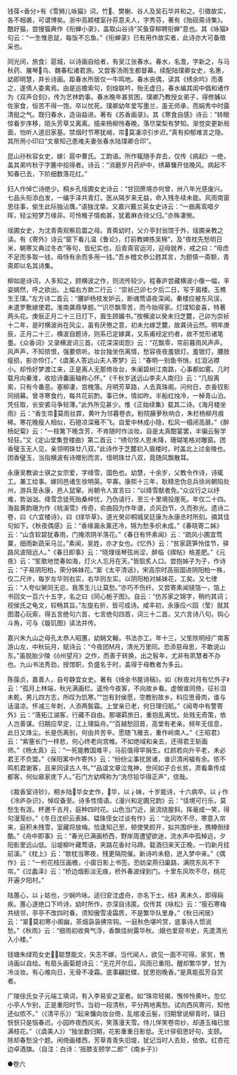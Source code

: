 <!-- { "loadSidebar": true } -->
钱葆<香分>有《雪狮儿咏猫》词，竹、樊榭、谷人及吴石华并和之。引徵故实，各不相袭，可谓博矣。浙中高颖楼室孙荪意夫人，字秀芬，著有《贻砚斋诗集》。酷好猫，尝搜猫典作《衔蝉小录》，盖取山谷诗“买鱼穿柳聘衔蝉”意也。其《咏猫》句云：“一生惟恶鼠，每饭不忘鱼。”《衔蝉录》已有用作故实者，此诗亦大可备徵采也。

同光间，旅食氵扈城，以诗画自给者，有吴江张春水。春水，名澹，字新之，与马秋药、屠琴乌、魏春松诸君游。又尝客汤雨生都督幕。续配陆璞卿女史，名惠，幼即明慧，并长诗画。距春水所居仅一牛鸣地。春水丧偶，读其《绣余吟》而善之，遂倩人委禽焉。由是巡檐索句，刻烛联吟，殆无虚日。春水编其闺中倡和诸作为《双声合刻》，传为艺林韵事。春水晚年甚贫困，璞卿乃教授女弟子，得修脯以佐家食，恒苦不得一饱。卒以忧死。璞卿幼年爱写墨兰，虽无师承，而娟秀中时露清挺之气。既归春水，造诣益进。著有《苏香画录》。其《寒食自感》诗云：“转眼惊看岁序移，陌头芳草又离离。插来杨柳怜春晚，落尽棠梨有梦知。渐觉奕更新局面，怕听人道旧家基。禁烟时节寒犹峭，帘莫凄凉引步迟。”真有抑郁难言之隐。其所用小印曰“文章知己患难夫妻张春水陆璞卿合印”。

昆山孙秋容女史，嫁氵扈中曹氏。工韵语。所作辄随手弃去，仅传《病起》一绝，盖其弟吟秋于字簏中拾得者。诗云：“消磨岁月药炉中，绣幕慵开怯晚风。病起不知春已去，下阶细数落花红。”

妇人作悼亡诗绝少。桐乡孔瑶圃女史诗云：“甘回蔗境亦何曾，卅八年光感废兴。七品头衔添白发，一编手泽共青灯。医从隔岁来无益，命入残冬续未能。风雨南窗思往事，偷生此际独沾膺。”语独沈挚。又嘉兴戴兰英女史诗云：“一曲离鸾唱夕晖，轻尘短梦万缘非。可怜稚子情痴甚，犹着麻衣待父归。”亦殊凄惋。

瑶圃女史，为沈青斋观察启震之母。青斋幼时，父介亭封翁馆于外，瑶圃亲教之读。有《寄外》诗云“窗下看儿温《鲁论》，灯前教婢拣吴棉”，及“夜枕先愁明日米，朝寒又典过冬衣”等句，皆纪实也，后青斋官运河，迎母就养，戒之曰：“毋虑不足而多取一钱，毋恃有余而多用一钱。”吾乡稽文恭公韪其言，为题慎一斋额，青斋即以名其诗集。

柳如是诗词，人多知之，顾横波之作，则流传较少。程春庐尝藏横波小像一幅，丰姿嫣然，呼之欲出。上幅右方款二行云：“崇祯己卯七夕后二日，写于眉楼。玉樵生王璞。”左方诗二首云：“腰妒杨枝发妒云，断魂莺语夜深闻。秦楼应被东风误，未遣罗敷嫁使君。淮南龚鼎孳题。”“识尽飘零苦，而今始得家。灯煤知妾喜，特著两头花。庚辰正月二十三日灯下，眉生顾媚书。”按横波以癸未归芝麓，己卯为崇祯十二年，是时横波尚在风尘，虽有厌倦之意，初未允嫁芝麓，故龚诗云然。明年庚辰，正月二十三，横波自题诗，则系已定嫁龚，又系甫经定约者，故不觉形诸笔墨。《众香词》又录横波词三首。《花深深闺怨》云：“花飘零，帘前暮雨风声声。风声声，不知侬恨，强要侬听。妆台独坐伤离情，愁容夜夜羞银灯。羞银灯，腰肢瘦损，影亦伶仃。”《虞美人答远山夫人寄梦》云：“春明一别鱼书悄，红泪沾襟小。却怜好梦渡江来，正是离人无那倚妆台，朱阑碧树江南路，心事都如雾。几时载月向秦淮，收拾诗囊画轴称心怀。”《千秋岁送远山李夫人南归》云：“几般离索，只有今番恶。塞柳凄，宫槐落。月明芳草路，人去真珠阁。问何日，衣香钗影同绡幕。曾寻寒食约，每共花前酌。事已休，情如昨。半船红烛冷，一棹青山泊。凭任取，长安裘马争轻薄。”此外所见甚少。惟《正始续集》载其二诗。《海月楼坐雨》云：“香生帘莫雨丝霏，黄叶为邻暮卷衣。粉院藤萝秋响合，朱栏杨柳月痕稀。寒花晚瘦人相似，石磴凉深雁不飞。自爱中林成小隐，松风一榻闭高扉。”《醉杨妃菊》云：“一枝篱下晚含芳，不肯随时作淡妆。自是太真酣宴罢，半偏云髻学轻狂。”又《定山堂集登楼曲》第二首云：“绣句惊人思未降，珊瑚笔格对雕窗。团香璧玉无人见，亲领明珠廿八双。”此诗作于芝麓初入眉楼时，时盖北上过金陵也。团香璧玉，当指横波有诗赠别而言。惜明珠廿八双，竟随风飘散耳。

永康吴教谕士骐之女宗爱，字绛雪，国色也。幼慧，十余岁，父教令作诗，诗辄工。兼工绘事。嫁同邑诸生徐明英。早寡。康熙十三年，耿精忠伪总兵徐尚朝陷处州，游兵至永康，邑人鼠窜。尚朝令人宣言曰：“以绛雪献者免。”众议行之以纾难，势汹汹。绛雪念徒死贻桑梓忧，乃伪请行，至三十里境投崖死。年仅二十四。海盐黄韵珊为作《桃溪雪》传奇，俞曲园为作年谱，贞风劲节，久而弥光。遗诗二卷，曰《六宜楼诗》，曰《绿华草》，道光癸卯桐城吴廷康为永康丞时所刻。摘其佳句如下。《秋夜偶感》云：“香缘漏永薰还冷，锦为愁多织未成。”《春晓寄二姊》云：“山含软碧犹春雨，门掩浓阴半落花。”《春日有怀素闻》云：“疏风小圃宜莺粟，细雨新蔬采马兰。”素闻，吴姓，亦才女也。《忆外》云：“贫家蔬笋怜佳节，驿路风波阻远人。”《春日即事》云：“晓理瑶琴弦尚涩，醉临《禊帖》格差肥。”《元夜》云：“笙歌地觉春如海，灯火人忘月在天。”皆脍炙人口。尝抱姊子为子，作诗云：“子易阴阳柏，荣分姊妹花。”案《太平清话》，宋高宗时高丽国进阴阳柏一株，仅二尺许，每岁左华则右实，右华则左实。以阴阳柏对姊妹花，工矣。又七律云：“人夸似舅同无忌，我羡生儿让莫愁。”亦巧不伤纤。又尝寄素闻镜箔一，箔上书回文一百六十五字，名之曰《同心栀子图》。自云：“仿苏家之锦字，稍约其词；视侯氏之龟文，较畅其旨。”左旋右折，皆可成诗。咸丰初，永康应べ园（莹）就其图潜心玩索，得五言绝句六首，七言绝句四首，词三十二首，又六言诗八句。钩心斗角，可与《璇玑图》读法并传。

嘉兴朱九山之母孔太恭人昭蕙，幼娴文翰，书法亦工。年十三，父笙陔明经广南客游山左，中秋玩月，赋诗云：“今夜团月，清光万里同。恐添慈母思，不敢说山东。”虽脱胎少陵《州望月》之作，而善于转换，出之髫年，尤非有夙慧者不办也。九山书法秀劲，授馆职，负盛名于时，盖得于母教者为多云。

陈葆贞，嘉善人，自号静宜女史。著有《绮余书屋诗稿》。如《秋夜对月有忆外子》云：“孤月上林端，秋光满画栏。遥怜今夜客，不向故乡看。虚幌谁同倚，征衫泪未乾。男儿四方志，所叹为饥寒。”“岂有封侯愿，空教别故乡。料应思骨肉，谁与话温凉。怀减三年刺，人添两鬓霜。上堂亲已老，何日理归航。”《闻粤中有警寄外》云：“落拓江湖客，行藏不自由。那堪羁旅日，重抱乱离忧。处贱无奇策，依人岂善谋。归期应早定，江上理扁舟。”“百越愁回首，高堂有老亲。频年无信息，此日又烽尘。长是伤离别，何由共苦辛。愿随飞雁去，重作岭南人。”《王昭君》云：“紫塞长门一样悲，何心终老向宫帷。不如绝域和亲去，还得君王斩画师。”《杨太真》云：“一死能教国难平，马前值得早捐生。红颜若向升平老，未必君王不负盟。”《保阳寓中作寄外》云：“纷纷尘事扰居诸，谁识清闲福有余。侬不鸣机君谢客，且来同读古人书。”“品谊文章泣鬼神，世间如子合长贫。肃看乘传成都客，何似皋家庑下人。”石门方幼樗称为“洗尽铅华得正声”，信哉。

《裁香室诗钞》，桐乡陆华女史作，华，以┟妹，十岁能诗，十六病卒。以┟作《冷庐杂识》，悼叹备至。诗多性情语。《漫兴和定圃兄韵》云：“佳境可行乐，莫愁生有涯。杯邀千古月，庭种四时花。山色当门近，泉流绕屋斜。挥毫成一笑，得句漫笼纱。”《冬日沈织云表姊、韫珠侄女过谈有作》云：“北风吹不尽，寒意入帘来，庭积未残雪，室藏将放梅。恰逢知己至，顿使笑颜开，拟共围炉坐，携樽倒绿酷。”《舟中即事》云：“春光已满画桥西，野岸周遭望欲迷，流水声中孤棹远，夕阳影里远山低。沿堤柳叶藏莺语，夹路花香衬马蹄。载酒归来天正晚，一钧新月挂前溪。”《枕上》云：“欹枕当寒夜，残更隔院催。新诗吟未稳，迸入梦中来。”《偶作》云：“一桁花枝压画檐，小窗日影上书签。恐妨梁燕归巢路，满院东风不下帘。”《过蠡泽》云：“桥边烟影淡无痕，桥外春波绿到门。十里东风吹不尽，桃花开遍夕阳村。”

陆蕙心，以┟姑也，少娴吟咏。适归安沈虚舟，亦名下士。结衤离未久，即得痫疾。蕙心遂绝口下吟诗，幼时所作，亦深自讳匿。仅传其《咏松》云：“瘦石寒梅共结邻，亭亭不改四时春。须知傲雪凌霜质，不是繁华队里身。”《秋日闲居》云：“翠莫初寒小阁幽，茶烟袅袅拂帘钩。一庭秋色堪吟赏，底事诗人惯说愁。”《秋雨》云：“细雨初收爽气浮，香飘佳树露华秋。娥也爱窥书史，先遣清光入小楼。”

钱塘朱绿筠女史，聪慧能文，矢志不嫁，当代闻人，欲见一面不可得。家贫，售诗画以自给。有扇头画菊题诗云：“无花开尔后，风雨已重阳。醒却繁华梦，甘为冷淡妆。有心难向日，无骨不凌霜。底事翩跹蝶，犹思抱晚香。”是真能孤芳自赏者。

广陵徐氏女子元端工填词，有入李易安之室者。如“珠帘轻揭，憔悴怜黄叶。忽忆小亭人乍别，正是重阳时节。当初一段清秋，平分两地离愁。试向西风寄问，知他还似侬不。”（《清平乐》）“起来慵向妆台倚，乱绾凌云髻，归期曾说柳青时，镇日恹恹只是恼春迟。小园昨夜西风劣，笑落漫天雪。侍儿佯笑卷帘纱，却道玉梅已放满枝花。”（《虞美人》）“独坐数归期，花影重重日影低。无计徘徊思好句，支颐。除却春愁没个题。闲倚画楼西，芳草青青失旧堤，犹记当时人去处，依依。红杏花边卓酒旗。（自注：白诗：‘摇膝支颐学二郎’”《南乡子》）



●卷六

